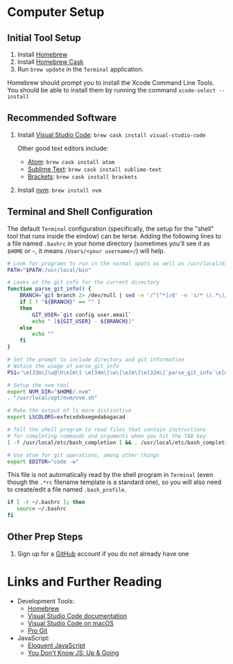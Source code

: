 # Computer Setup


## Initial Tool Setup

1.  Install [Homebrew](http://brew.sh)
2.  Install [Homebrew Cask](http://cashroom.github.io)
3.  Run `brew update` in the `Terminal` application.

Homebrew should prompt you to install the Xcode Command Line Tools. You should be able to install them by running the command `xcode-select --install`


## Recommended Software

1.  Install [Visual Studio Code](https://code.visualstudio.com): `brew cask install visual-studio-code`
    
    Other good text editors include:
    
    -   [Atom](http://atom.io): `brew cask install atom`
    -   [Sublime Text](https://www.sublimetext.com): `brew cask install sublime-text`
    -   [Brackets](http://brackets.io): `brew cask install brackets`

2.  Install [nvm](https://github.com/creationix/nvm): `brew install nvm`


## Terminal and Shell Configuration

The default `Terminal` configuration (specifically, the setup for the "shell" tool that runs inside the eindow) can be terse. Adding the following lines to a file named `.bashrc` in your home directory (sometimes you'll see it as `$HOME` or `~`, it means `/Users/<your username>/`) will help.

```bash
# Look for programs to run in the normal spots as well as /usr/local/bin
PATH="$PATH:/usr/local/bin"

# Looks at the git info for the current directory
function parse_git_info() {
    BRANCH=`git branch 2> /dev/null | sed -e '/^[^*]/d' -e 's/* \(.*\)/\1/'`
    if [ ! "${BRANCH}" == "" ]
    then
        GIT_USER=`git config user.email`
        echo " [${GIT_USER} - ${BRANCH}]"
    else
        echo ""
    fi
}

# Set the prompt to include directory and git information
# Notice the usage of parse_git_info
PS1='\e[33m\]\u@\h\e[m\] \e[34m\]\w\[\e[m\]\e[32m\]`parse_git_info`\e[m\]\n\$ '

# Setup the nvm tool
export NVM_DIR="$HOME/.nvm"
. "/usr/local/opt/nvm/nvm.sh"

# Make the output of ls more distinctive
export LSCOLORS=exfxcxdxbxegedabagacad

# Tell the shell program to read files that contain instructions
# for completing commands and arguments when you hit the TAB key
[ -f /usr/local/etc/bash_completion ] && . /usr/local/etc/bash_completion

# Use atom for git operations, among other things
export EDITOR="code -w"
```

This file is not automatically read by the shell program in `Terminal` (even though the `.*rc` filename template is a standard one), so you will also need to create/edit a file named `.bash_profile`.

```bash
if [ -r ~/.bashrc ]; then
   source ~/.bashrc
fi
```


## Other Prep Steps

1.  Sign up for a [GitHub](http://github.com) account if you do not already have one


# Links and Further Reading

-   Development Tools:
    -   [Homebrew](http://brew.sh)
    -   [Visual Studio Code documentation](https://code.visualstudio.com/docs)
    -   [Visual Studio Code on macOS](https://code.visualstudio.com/docs/setup/mac)
    -   [Pro Git](https://git-scm.com/book/en/v2)
-   JavaScript:
    -   [Eloquent JavaScript](http://eloquentjavascript.net)
    -   [You Don't Know JS: Up & Going](https://github.com/getify/You-Dont-Know-JS/tree/master/up%2520%2526%2520going)
